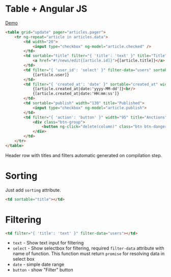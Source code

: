 Table + Angular JS
======

[Demo](http://jsfiddle.net/esvit/aL324/embedded/result/)

```html
<table grid="update" pager="articles.pager">
    <tr ng-repeat="article in articles.data">
        <td width="20">
            <input type="checkbox" ng-model="article.checked" />
        </td>
        <td sortable="title" filter="{ 'title': 'text' }" title="Title">
            <a href="#!/news/edit{[article.id]}">{[article.title]}</a>
        </td>
        <td filter="{ 'user_id': 'select' }" filter-data="users" sortable="user_id" width="140" title="Author">
            {[article.user]}
        </td>
        <td filter="{ 'created_at': 'date' }" sortable="created_at" width="140" title="Date of creation" class="text-center">
            {[article.created_at|date:'yyyy-MM-dd']}<br/>
            {[article.created_at|date:'HH:mm:ss']}
        </td>
        <td sortable="publish" width="130" title="Published">
            <input type="checkbox" ng-model="article.publish">
        </td>
        <td filter="{ 'action': 'button' }" width="95" title="Anctions" class="text-center">
            <div class="btn-group">
                <button ng-click="delete(column)" class="btn btn-danger"><span class="glyphicon glyphicon-trash glyphicon glyphicon-white"></span></button>
            </div>
        </td>
    </tr>
</table>
```

Header row with titles and filters automatic generated on compilation step.

# Sorting

Just add `sorting` attribute.
```html
<td sortable="title"></td>
```

# Filtering

```html
<td filter="{ 'title': 'text' }" filter-data="users"></td>
```

* `text` - Show text input for filtering
* `select` - Show selectbox for filtering, required `filter-data` attribute with name of function. This function must return `promise` for resolving data in select box
* `date` - simple date range
* `button` - show "Filter" button